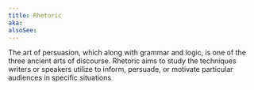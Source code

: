 ```yaml
---
title: Rhetoric
aka:
alsoSee:
---
```

The art of persuasion, which along with grammar and logic, is one of the three ancient arts of discourse. Rhetoric aims to study the techniques writers or speakers utilize to inform, persuade, or motivate particular audiences in specific situations
